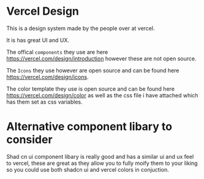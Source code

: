 # Vercel Design 

This is a design system made by the people over at vercel.

It is has great UI and UX.

The offical `components` they use are here https://vercel.com/design/introduction however these are not open source.

The `Icons` they use however are open source and can be found here https://vercel.com/design/icons.

The color template they use is open source and can be found here https://vercel.com/design/color as well as the css file i have attached which has them set as css variables.


# Alternative component libary to consider 

Shad cn ui component libary is really good and has a similar ui and ux feel to vercel, these are great as they allow you to fully moify them to your liking so you could use both shadcn ui and vercel colors in conjuction.
